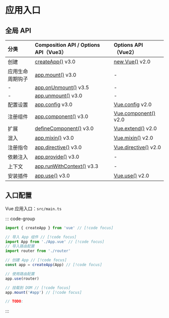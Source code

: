 # 应用入口

## 全局 API

| 分类 | Composition API / Options API（Vue3）| Options API（Vue2）
| :--- | :--- | :--- |
| 创建 | [createApp()](https://vuejs.org/api/application.html#createapp) v3.0 | [new Vue()](https://v2.cn.vuejs.org/v2/guide/instance.html) v2.0 | 
| 应用生命周期钩子 | [app.mount()](https://vuejs.org/api/application.html#app-mount) v3.0| - | 
| - | [app.onUnmount()](https://vuejs.org/api/application.html#app-onunmount) v3.5 | - | 
| - | [app.unmount()](https://vuejs.org/api/application.html#app-unmount) v3.0 | - | 
| 配置设置 | [app.config](https://vuejs.org/api/application.html#app-config) v3.0 | [Vue.config](https://v2.cn.vuejs.org/v2/api/#%E5%85%A8%E5%B1%80%E9%85%8D%E7%BD%AE) v2.0 | 
| 注册组件 | [app.component()](https://vuejs.org/api/application.html#app-component) v3.0 | [Vue.component()](https://v2.cn.vuejs.org/v2/api/#Vue-component) v2.0 | 
| 扩展 | [defineComponent()](https://vuejs.org/api/general.html#definecomponent) v3.0 | [Vue.extend()](https://v2.cn.vuejs.org/v2/api/#Vue-extend) v2.0 | 
| 混入 | [app.mixin()](https://vuejs.org/api/application.html#app-mixin) v3.0 | [Vue.mixin()](https://v2.cn.vuejs.org/v2/api/#Vue-mixin) v2.0 | 
| 注册指令 | [app.directive()](https://vuejs.org/api/application.html#app-directive) v3.0 | [Vue.directive()](https://v2.cn.vuejs.org/v2/api/#Vue-directive) v2.0 | 
| 依赖注入 | [app.provide()](https://vuejs.org/api/application.html#app-provide) v3.0 | - | 
| 上下文 | [app.runWithContext()](https://vuejs.org/api/application.html#app-runwithcontext) v3.3 | - | 
| 安装插件 | [app.use()](https://vuejs.org/api/application.html#app-use) v3.0 | [Vue.use()](https://v2.cn.vuejs.org/v2/api/#Vue-use) v2.0 | 

## 入口配置

Vue 应用入口：`src/main.ts`

::: code-group

```typescript [Vue3]
import { createApp } from 'vue' // [!code focus]

// 导入 App 组件 // [!code focus]
import App from './App.vue' // [!code focus]
// 导入路由配置
import router from './router'

// 创建 App // [!code focus]
const app = createApp(App) // [!code focus]

// 使用路由配置
app.use(router)

// 挂载到 DOM // [!code focus]
app.mount('#app') // [!code focus]
```

```typescript [Vue2]
// TODO:
```

:::
